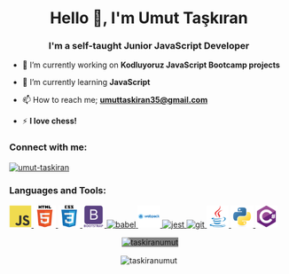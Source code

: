<h1 align="center">Hello 👋, I'm Umut Taşkıran</h1>
<h3 align="center">I'm a self-taught Junior JavaScript Developer</h3>


- 🔭 I’m currently working on **Kodluyoruz JavaScript Bootcamp projects**

- 🌱 I’m currently learning **JavaScript**

- 📫 How to reach me; **umuttaskiran35@gmail.com**

- ⚡ **I love chess!**

<h3 align="left">Connect with me:</h3>
<p align="left">
<a href="https://linkedin.com/in/umut-taskiran" target="blank"><img align="center" src="https://cdn.jsdelivr.net/npm/simple-icons@3.0.1/icons/linkedin.svg" alt="umut-taskiran" height="30" width="40" /></a>
</p>

<h3 align="left">Languages and Tools:</h3>
    <p align="left">
      <a href="https://developer.mozilla.org/en-US/docs/Web/JavaScript" target="_blank">
        <img src="https://raw.githubusercontent.com/devicons/devicon/master/icons/javascript/javascript-original.svg" alt="javascript" width="40" height="40"/>
      </a>
      <a href="https://www.w3.org/html/" target="_blank">
        <img src="https://raw.githubusercontent.com/devicons/devicon/master/icons/html5/html5-original-wordmark.svg" alt="html5" width="40" height="40"/>
      </a>
      <a href="https://www.w3schools.com/css/" target="_blank">
        <img src="https://raw.githubusercontent.com/devicons/devicon/master/icons/css3/css3-original-wordmark.svg" alt="css3" width="40" height="40" />
      </a>
      <a href="https://getbootstrap.com" target="_blank">
        <img src="https://raw.githubusercontent.com/devicons/devicon/master/icons/bootstrap/bootstrap-plain-wordmark.svg" alt="bootstrap" width="40" height="40"/>
      </a>
      <a href="https://babeljs.io/" target="_blank">
        <img src="https://www.vectorlogo.zone/logos/babeljs/babeljs-icon.svg" alt="babel" width="40" height="40"/>
      </a>
      <a href="https://webpack.js.org" target="_blank">
        <img src="https://raw.githubusercontent.com/devicons/devicon/d00d0969292a6569d45b06d3f350f463a0107b0d/icons/webpack/webpack-original-wordmark.svg" alt="webpack"                    width="40" height="40"/>
      </a>
      <a href="https://jestjs.io" target="_blank">
        <img src="https://www.vectorlogo.zone/logos/jestjsio/jestjsio-icon.svg" alt="jest" width="40" height="40"/>
      </a>
      <a href="https://git-scm.com/" target="_blank">
        <img src="https://www.vectorlogo.zone/logos/git-scm/git-scm-icon.svg" alt="git" width="40" height="40"/>
      </a>
      <a href="https://www.java.com" target="_blank">
        <img src="https://raw.githubusercontent.com/devicons/devicon/master/icons/java/java-original.svg" alt="java" width="40" height="40"/>
      </a>
      <a href="https://www.python.org" target="_blank">
        <img src="https://raw.githubusercontent.com/devicons/devicon/master/icons/python/python-original.svg" alt="python" width="40" height="40"/>
      </a>
      <a href="https://www.w3schools.com/cs/" target="_blank">
        <img src="https://raw.githubusercontent.com/devicons/devicon/master/icons/csharp/csharp-original.svg" alt="csharp" width="40" height="40"/>
      </a>
    </p>

<p align="center">&nbsp;<img align="center" style="background-color:gray" src="https://github-readme-stats.vercel.app/api?username=taskiranumut&show_icons=true&locale=en" alt="taskiranumut" /></p>

<p align="center"><img align="center" src="https://github-readme-streak-stats.herokuapp.com/?user=taskiranumut&" alt="taskiranumut" /></p>
